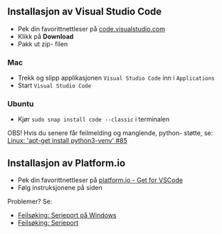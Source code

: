 

## Installasjon av Visual Studio Code
* Pek din favorittnettleser på [code.visualstudio.com](https://code.visualstudio.com/)
* Klikk på **Download**
* Pakk ut zip- filen
  
### Mac
* Trekk og slipp applikasjonen ```Visual Studio Code``` inn i ```Applications``` 
* Start ```Visual Studio Code```

### Ubuntu
* Kjør ```sudo snap install code --classic``` i terminalen

OBS! Hvis du senere får feilmelding og manglende, python- støtte, se:
[Linux: 'apt-get install python3-venv' #85
](https://github.com/platformio/platformio-core-installer/issues/85)

## Installasjon av Platform.io

* Pek din favorittnettleser på [platform.io - Get for VSCode](https://platformio.org/install/ide?install=vscode)
* Følg instruksjonene på siden

 Problemer? Se:
- [Feilsøking: Serieport på Windows](../../Feilsoeking/SerieportWindows/README.md)
- [Feilsøking: Serieport](../../Feilsoeking/Serieport/README.md)



